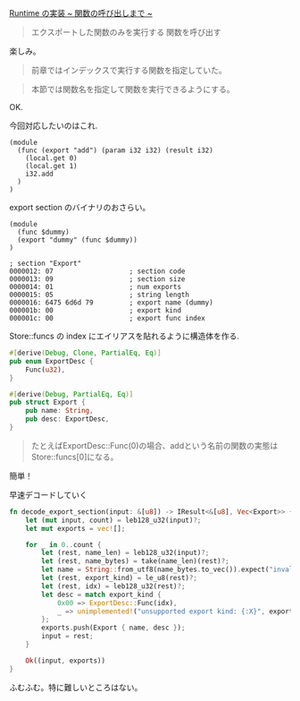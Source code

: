 [Runtime の実装 ~ 関数の呼び出しまで ~](https://zenn.dev/skanehira/books/writing-wasm-runtime-in-rust/viewer/10_build_runtime_func_call)

> エクスポートした関数のみを実行する
> 関数を呼び出す

楽しみ。

> 前章ではインデックスで実行する関数を指定していた。

> 本節では関数名を指定して関数を実行できるようにする。

OK.

今回対応したいのはこれ.

```wat
(module
  (func (export "add") (param i32 i32) (result i32)
    (local.get 0)
    (local.get 1)
    i32.add
  )
)
```

export section のバイナリのおさらい。

```wat
(module
  (func $dummy)
  (export "dummy" (func $dummy))
)
```

```
; section "Export"
0000012: 07                   ; section code
0000013: 09                   ; section size
0000014: 01                   ; num exports
0000015: 05                   ; string length
0000016: 6475 6d6d 79         ; export name (dummy)
000001b: 00                   ; export kind
000001c: 00                   ; export func index
```

Store::funcs の index にエイリアスを貼れるように構造体を作る.

```rs
#[derive(Debug, Clone, PartialEq, Eq)]
pub enum ExportDesc {
    Func(u32),
}

#[derive(Debug, PartialEq, Eq)]
pub struct Export {
    pub name: String,
    pub desc: ExportDesc,
}
```

> たとえばExportDesc::Func(0)の場合、addという名前の関数の実態はStore::funcs[0]になる。

簡単！

早速デコードしていく

```rs
fn decode_export_section(input: &[u8]) -> IResult<&[u8], Vec<Export>> {
    let (mut input, count) = leb128_u32(input)?;
    let mut exports = vec![];

    for _ in 0..count {
        let (rest, name_len) = leb128_u32(input)?;
        let (rest, name_bytes) = take(name_len)(rest)?;
        let name = String::from_utf8(name_bytes.to_vec()).expect("invalid utf-8 string");
        let (rest, export_kind) = le_u8(rest)?;
        let (rest, idx) = leb128_u32(rest)?;
        let desc = match export_kind {
            0x00 => ExportDesc::Func(idx),
            _ => unimplemented!("unsupported export kind: {:X}", export_kind),
        };
        exports.push(Export { name, desc });
        input = rest;
    }

    Ok((input, exports))
}
```

ふむふむ。特に難しいところはない。
